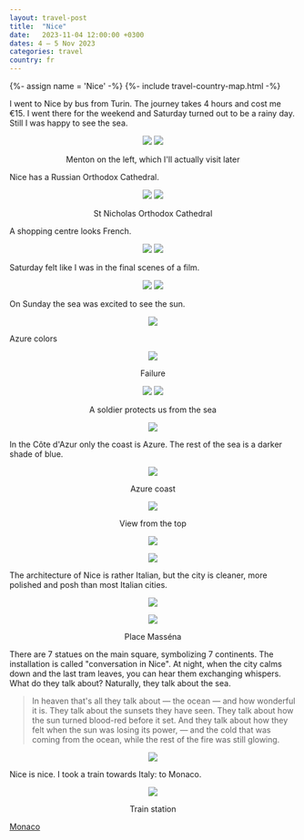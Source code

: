 ```yaml
---
layout: travel-post
title:  "Nice"
date:   2023-11-04 12:00:00 +0300
dates: 4 – 5 Nov 2023
categories: travel
country: fr
---
```

{%- assign name = 'Nice' -%}
{%- include travel-country-map.html -%}


I went to Nice by bus from Turin. The journey takes 4 hours and cost me €15. I went there for the weekend and Saturday turned out to be a rainy day. Still I was happy to see the sea. 
<center>
    <div class="side-by-side">
        <img src="{{site.baseurl}}/assets/img/nice/1.jpg" />
        <img src="{{site.baseurl}}/assets/img/nice/2.jpg" />
    </div>
    <p class="image-label">Menton on the left, which I'll actually visit later</p>
</center>

Nice has a Russian Orthodox Cathedral.
<center>
    <div class="side-by-side">
        <img src="{{site.baseurl}}/assets/img/nice/3.jpg" />
        <img src="{{site.baseurl}}/assets/img/nice/4.jpg" />
    </div>
    <p class="image-label">St Nicholas Orthodox Cathedral</p>
</center>

A shopping centre looks French.
<center>
    <div class="side-by-side">
        <img src="{{site.baseurl}}/assets/img/nice/5.jpg" />
        <img src="{{site.baseurl}}/assets/img/nice/6.jpg" />
    </div>
    <p class="image-label"></p>
</center>

Saturday felt like I was in the final scenes of a film.
<center>
    <div class="side-by-side">
        <img src="{{site.baseurl}}/assets/img/nice/7.jpg" />
        <img src="{{site.baseurl}}/assets/img/nice/8.jpg" />
    </div>
    <p class="image-label"></p>
</center>

On Sunday the sea was excited to see the sun. 
<center>
<img src="{{site.baseurl}}/assets/img/nice/9.jpg" />
<p class="image-label"></p>
</center>

Azure colors
<center>
<img src="{{site.baseurl}}/assets/img/nice/10.jpg" />
<p class="image-label">Failure</p>
</center>

<center>
    <div class="side-by-side">
        <img src="{{site.baseurl}}/assets/img/nice/11.jpg" />
        <img src="{{site.baseurl}}/assets/img/nice/12.jpg" />
    </div>
    <p class="image-label">A soldier protects us from the sea</p>
</center>

<center>
<img src="{{site.baseurl}}/assets/img/nice/13.jpg" />
<p class="image-label"></p>
</center>

In the Côte d'Azur only the coast is Azure. The rest of the sea is a darker shade of blue.
<center>
<img src="{{site.baseurl}}/assets/img/nice/14.jpg" />
<p class="image-label">Azure coast</p>
</center>

<center>
<img src="{{site.baseurl}}/assets/img/nice/15.jpg" />
<p class="image-label">View from the top</p>
</center>

<center>
<img src="{{site.baseurl}}/assets/img/nice/16.jpg" />
<p class="image-label"></p>
</center>

<center>
<img src="{{site.baseurl}}/assets/img/nice/17.jpg" />
<p class="image-label"></p>
</center>

The architecture of Nice is rather Italian, but the city is cleaner, more polished and posh than most Italian cities.
<center>
<img src="{{site.baseurl}}/assets/img/nice/18.jpg" />
<p class="image-label"></p>
</center>

<center>
<img src="{{site.baseurl}}/assets/img/nice/19.jpg" />
<p class="image-label">Place Masséna</p>
</center>

There are 7 statues on the main square, symbolizing 7 continents. The installation is called "conversation in Nice". At night, when the city calms down and the last tram leaves, you can hear them exchanging whispers. What do they talk about? Naturally, they talk about the sea.
> In heaven that's all they talk about — the ocean — and how wonderful it is. They talk about the sunsets they have seen. They talk about how the sun turned blood-red before it set. And they talk about how they felt when the sun was losing its power, — and the cold that was coming from the ocean, while the rest of the fire was still glowing.
<center>
<img src="{{site.baseurl}}/assets/img/nice/20.jpg" />
<p class="image-label"></p>
</center>

Nice is nice. I took a train towards Italy: to Monaco.
<center>
<img src="{{site.baseurl}}/assets/img/nice/21.jpg" />
<p class="image-label">Train station</p>
</center>

<a class="next" href="/travel/2023/monaco">
    Monaco
</a>
